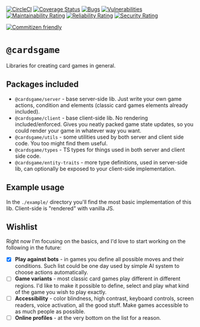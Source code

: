 [![CircleCI](https://circleci.com/gh/Zielak/cardsGame/tree/development.svg?style=svg&circle-token=0731ea14fca235ad0b3aaaa4484137faa81d8b47)](https://circleci.com/gh/Zielak/cardsGame/tree/development) [![Coverage Status](https://coveralls.io/repos/github/Zielak/cardsGame/badge.svg?branch=main)](https://coveralls.io/github/Zielak/cardsGame?branch=main)
[![Bugs](https://sonarcloud.io/api/project_badges/measure?project=Zielak_cardsGame&metric=bugs)](https://sonarcloud.io/dashboard?id=Zielak_cardsGame) [![Vulnerabilities](https://sonarcloud.io/api/project_badges/measure?project=Zielak_cardsGame&metric=vulnerabilities)](https://sonarcloud.io/dashboard?id=Zielak_cardsGame)
[![Maintainability Rating](https://sonarcloud.io/api/project_badges/measure?project=Zielak_cardsGame&metric=sqale_rating)](https://sonarcloud.io/dashboard?id=Zielak_cardsGame) [![Reliability Rating](https://sonarcloud.io/api/project_badges/measure?project=Zielak_cardsGame&metric=reliability_rating)](https://sonarcloud.io/dashboard?id=Zielak_cardsGame) [![Security Rating](https://sonarcloud.io/api/project_badges/measure?project=Zielak_cardsGame&metric=security_rating)](https://sonarcloud.io/dashboard?id=Zielak_cardsGame)

[![Commitizen friendly](https://img.shields.io/badge/commitizen-friendly-brightgreen.svg)](http://commitizen.github.io/cz-cli/)

# `@cardsgame`

Libraries for creating card games in general.

## Packages included

- `@cardsgame/server` - base server-side lib. Just write your own game actions, condition and elements (classic card games elements already included).
- `@cardsgame/client` - base client-side lib. No rendering included/enforced. Gives you neatly packed game state updates, so you could render your game in whatever way you want.
- `@cardsgame/utils` - some utilities used by both server and client side code. You too might find them useful.
- `@cardsgame/types` - TS types for things used in both server and client side code.
- `@cardsgame/entity-traits` - more type definitions, used in server-side lib, can optionally be exposed to your client-side implementation.

## Example usage

In the `./example/` directory you'll find the most basic implementation of this lib. Client-side is "rendered" with vanilla JS.

## Wishlist

Right now I'm focusing on the basics, and I'd love to start working on the following in the future:

- [x] **Play against bots** - in games you define all possible moves and their conditions. Such list could be one day used by simple AI system to choose actions automatically.
- [ ] **Game variants** - most classic card games play different in different regions. I'd like to make it possible to define, select and play what kind of the game you wish to play exactly.
- [ ] **Accessibility** - color blindness, high contrast, keyboard controls, screen readers, voice activation, all the good stuff. Make games accessible to as much people as possible.
- [ ] **Online profiles** - at the very bottom on the list for a reason.
